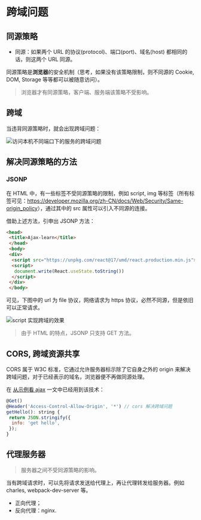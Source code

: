 # 跨域问题

## 同源策略

- 同源：如果两个 URL 的协议(protocol)、端口(port)、域名(host) 都相同的话，则这两个 URL 同源。

同源策略是**浏览器**的安全机制（思考，如果没有该策略限制，则不同源的 Cookie, DOM, Storage 等等都可以被随意访问）。

> 浏览器才有同源策略，客户端、服务端该策略不受影响。

## 跨域

当违背同源策略时，就会出现跨域问题：

![访问本机不同端口下的服务的跨域问题](https://img-blog.csdnimg.cn/20210614182444710.png)

## 解决同源策略的方法

### JSONP

在 HTML 中，有一些标签不受同源策略的限制，例如 script, img 等标签（所有标签可见：<https://developer.mozilla.org/zh-CN/docs/Web/Security/Same-origin_policy>），通过其中的 src 属性可以引入不同源的连接。

借助上述方法，引申出 JSONP 方法：

```html
<head>
 <title>Ajax-learn</title>
 </head>
 <body>
 <div>
  <script src="https://unpkg.com/react@17/umd/react.production.min.js"></script>
  <script>
   document.write(React.useState.toString())
  </script>
 </div>
 </body>
```

可见，下图中的 url 为 file 协议，网络请求为 https 协议，必然不同源，但是依旧可以正常请求。

![script 实现跨域的效果](https://img-blog.csdnimg.cn/20210614190435992.png)

> 由于 HTML 的特点，JSONP 只支持 GET 方法。

## CORS, 跨域资源共享

CORS 属于 W3C 标准，它通过允许服务器标示除了它自身之外的 origin 来解决跨域问题，对于已经表示的域名，浏览器便不再做同源处理。

在 [从示例看 ajax](../从示例来看Ajax/README#示例) 一文中已经用到该技术：

```js
@Get()
@Header('Access-Control-Allow-Origin', '*') // cors 解决跨域问题
getHello(): string {
 return JSON.stringify({
  info: 'get hello',
 });
}
```

## 代理服务器

> 服务器之间不受同源策略的影响。

当有跨域请求时，可以先将请求发送给代理上，再让代理转发给服务器。例如 charles, webpack-dev-server 等。

- 正向代理；
- 反向代理：nginx.
